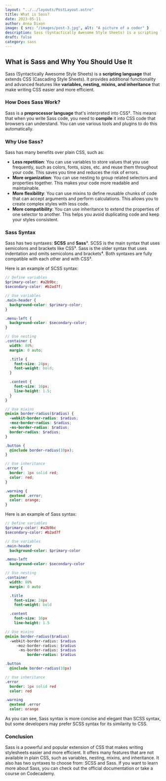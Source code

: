 ```yaml
---
layout: "../../layouts/PostLayout.astro"
title: What is Sass?
date: 2023-05-11
author: Anna Dixon
image: { src: "/images/post-3.jpg", alt: "A picture of a coder" }
description: Sass (Syntactically Awesome Style Sheets) is a scripting language that extends CSS (Cascading Style Sheets).
draft: false
category: sass
---
```


## What is Sass and Why You Should Use It

Sass (Syntactically Awesome Style Sheets) is a **scripting language** that extends CSS (Cascading Style Sheets). It provides additional functionality and advanced features like **variables, nesting, mixins, and inheritance** that make writing CSS easier and more efficient.

### How Does Sass Work?

Sass is a **preprocessor language** that's interpreted into CSS². This means that when you write Sass code, you need to **compile** it into CSS code that browsers can understand. You can use various tools and plugins to do this automatically.

### Why Use Sass?

Sass has many benefits over plain CSS, such as:

- **Less repetition**: You can use variables to store values that you use frequently, such as colors, fonts, sizes, etc. and reuse them throughout your code. This saves you time and reduces the risk of errors.
- **More organization**: You can use nesting to group related selectors and properties together. This makes your code more readable and maintainable.
- **More flexibility**: You can use mixins to define reusable chunks of code that can accept arguments and perform calculations. This allows you to create complex styles with less code.
- **More compatibility**: You can use inheritance to extend the properties of one selector to another. This helps you avoid duplicating code and keep your styles consistent.

### Sass Syntax

Sass has two syntaxes: **SCSS** and **Sass**³. SCSS is the main syntax that uses semicolons and brackets like CSS³. Sass is the older syntax that uses indentation and omits semicolons and brackets⁴. Both syntaxes are fully compatible with each other and with CSS³.

Here is an example of SCSS syntax:

```scss
// Define variables
$primary-color: #a2b9bc;
$secondary-color: #b2ad7f;

// Use variables
.main-header {
  background-color: $primary-color;
}

.menu-left {
  background-color: $secondary-color;
}

// Use nesting
.container {
  width: 80%;
  margin: 0 auto;

  .title {
    font-size: 24px;
    font-weight: bold;
  }

  .content {
    font-size: 16px;
    line-height: 1.5;
  }
}

// Use mixins
@mixin border-radius($radius) {
  -webkit-border-radius: $radius;
  -moz-border-radius: $radius;
  -ms-border-radius: $radius;
  border-radius: $radius;
}

.button {
  @include border-radius(10px);
}

// Use inheritance
.error {
  border: 1px solid red;
  color: red;
}

.warning {
  @extend .error;
  color: orange;
}
```

Here is an example of Sass syntax:

```sass
// Define variables
$primary-color: #a2b9bc
$secondary-color: #b2ad7f

// Use variables
.main-header
  background-color: $primary-color

.menu-left
  background-color: $secondary-color

// Use nesting
.container
  width: 80%
  margin: 0 auto

  .title
    font-size: 24px
    font-weight: bold

  .content
    font-size: 16px
    line-height: 1.5

// Use mixins
@mixin border-radius($radius)
  -webkit-border-radius: $radius
     -moz-border-radius: $radius
      -ms-border-radius: $radius
          border-radius: $radius

.button
  @include border-radius(10px)

// Use inheritance
.error
  border: 1px solid red
  color: red

.warning
  @extend .error
  color: orange
```

As you can see, Sass syntax is more concise and elegant than SCSS syntax, but some developers may prefer SCSS syntax for its similarity to CSS.

### Conclusion

Sass is a powerful and popular extension of CSS that makes writing stylesheets easier and more efficient. It offers many features that are not available in plain CSS, such as variables, nesting, mixins, and inheritance. It also has two syntaxes to choose from: SCSS and Sass. If you want to learn more about Sass, you can check out the official documentation or take a course on Codecademy.
